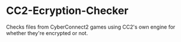 # CC2-Ecryption-Checker
Checks files from CyberConnect2 games using CC2's own engine for whether they're encrypted or not.
